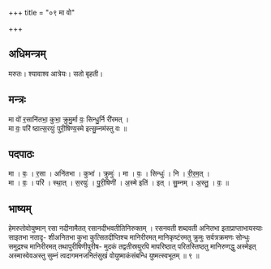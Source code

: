 +++
title = "०९ मा वो"

+++
## अधिमन्त्रम्
मरुतः। श्यावाश्व आत्रेयः। सतो बृहती।

## मन्त्रः
मा वो॑ र॒सानि॑तभा॒ कुभा॒ क्रुमु॒र्मा वः॒ सिन्धु॒र्नि री॑रमत् ।  
मा वः॒ परि॑ ष्ठात्स॒रयुः॑ पुरी॒षिण्य॒स्मे इत्सु॒म्नम॑स्तु वः ॥

## पदपाठः
मा । वः॒ । र॒सा । अनि॑तभा । कुभा॑ । क्रुमुः॑ । मा । वः॒ । सिन्धुः॑ । नि । री॒र॒म॒त् ।  
मा । वः॒ । परि॑ । स्था॒त् । स॒रयुः॑ । पु॒री॒षिणी॑ । अ॒स्मे इति॑ । इत् । सु॒म्नम् । अ॒स्तु॒ । वः॒ ॥

## भाष्यम्
हेमरुतोवोयुष्मान् रसा नदीनामैतत् रसानदीभवतीतिनिरुक्तम् । रसनवती शब्दवती अनितभा इताप्राप्ताभायस्याः साइतभा नतादृ- शीअनितभा कुभा कुत्सितदीप्तिश्च मानिरीरमत् मानिकृष्टंरमतु क्रुमुः सर्वत्रक्रमणः सोन्धुः समुद्रश्च मानिरीरमत् तथापुरीषिणीपुरीष- मुदकं तद्वतीस्रयुरपि मापरिष्ठात् परितस्तिष्ठतु मानिरुणद्धु अस्मेइत् अस्मास्वेवअस्तु सुम्नं त्वदागमनजनितंसुखं वोयुष्माकंसंबन्धि युष्मत्स्वभूतम् ॥ ९ ॥